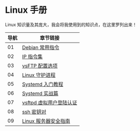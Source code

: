# Linux 手册

Linux 知识量及其庞大，我会将我使用到的知识点，在这里罗列出来！

| 导航 | 章节链接                                                  |
| ---- | --------------------------------------------------------- |
| 01   | [Debian 常用指令](./01-Debian常用指令.md)                 |
| 02   | [IP 指令集](./02-ip指令集.md)                             |
| 03   | [vsFTP 配置选项](./03-vsftpd.conf选项说明.md)             |
| 04   | [Linux 守护进程](./04-linux守护进程.md)                   |
| 05   | [Systemd 入门教程](./05-systemd入门教程.md)               |
| 06   | [Systemd 实战篇](./06-systemd实战篇.md)                   |
| 07   | [vsftpd 虚拟用户登陆认证](./07-vsftpd虚拟用户登陆认证.md) |
| 08   | [ssh 密钥对](./08-ssh密钥对.md)                           |
| 09   | [Linux 服务器安全指南](./09-Linux服务器安全指南.md)       |
